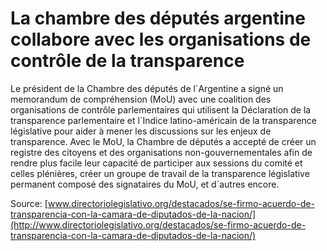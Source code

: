 # La chambre des députés argentine collabore avec les organisations de contrôle de la transparence

Le président de la Chambre des députés de l´Argentine a signé un memorandum de compréhension (MoU) avec une coalition des organisations de contrôle parlementaires qui utilisent la Déclaration de la transparence parlementaire et l´Indice latino-américain de la transparence législative pour aider à mener les discussions sur les enjeux de transparence.  Avec le MoU, la Chambre de députés a accepté de créer un registre des citoyens et des organisations non-gouvernementales afin de rendre plus facile leur capacité de participer aux sessions du comité et celles plénières, créer un groupe de travail de la transparence législative permanent composé des signataires du MoU, et d´autres encore.

Source: [www.directoriolegislativo.org/destacados/se-firmo-acuerdo-de-transparencia-con-la-camara-de-diputados-de-la-nacion/](http://www.directoriolegislativo.org/destacados/se-firmo-acuerdo-de-transparencia-con-la-camara-de-diputados-de-la-nacion/)
